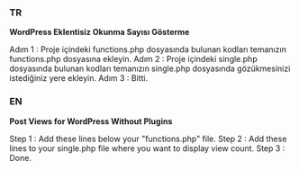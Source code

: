 <h3>TR</h3>

<b>WordPress Eklentisiz Okunma Sayısı Gösterme</b>

Adım 1 : Proje içindeki functions.php dosyasında bulunan kodları temanızın functions.php dosyasına ekleyin.
Adım 2 : Proje içindeki single.php dosyasında bulunan kodları temanızın single.php dosyasında gözükmesinizi istediğiniz yere ekleyin.
Adım 3 : Bitti.

<h3>EN</h3>

<b>Post Views for WordPress Without Plugins</b>

Step 1 : Add these lines below your "functions.php" file.
Step 2 : Add these lines to your single.php file where you want to display view count.
Step 3 : Done.
